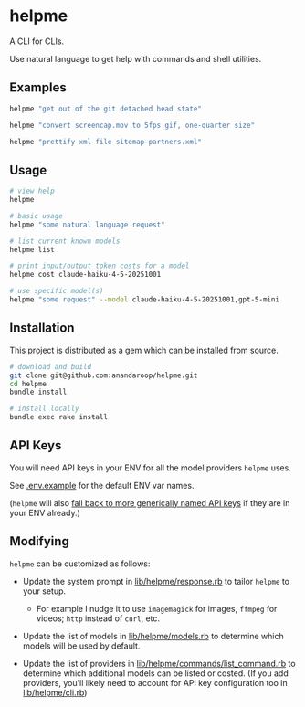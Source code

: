 # helpme

A CLI for CLIs.

Use natural language to get help with commands and shell utilities.

## Examples

```sh
helpme "get out of the git detached head state"

helpme "convert screencap.mov to 5fps gif, one-quarter size"

helpme "prettify xml file sitemap-partners.xml"
```

## Usage

```sh
# view help
helpme

# basic usage
helpme "some natural language request"

# list current known models
helpme list

# print input/output token costs for a model
helpme cost claude-haiku-4-5-20251001

# use specific model(s)
helpme "some request" --model claude-haiku-4-5-20251001,gpt-5-mini
```

## Installation

This project is distributed as a gem which can be installed from source.

```sh
# download and build
git clone git@github.com:anandaroop/helpme.git
cd helpme
bundle install
```

```sh
# install locally
bundle exec rake install
```

## API Keys

You will need API keys in your ENV for all the model providers `helpme` uses.

See [.env.example](.env.example) for the default ENV var names.

(`helpme` will also [fall back to more generically named API keys](lib/helpme/cli.rb) if they are in your ENV already.)

## Modifying

`helpme` can be customized as follows:

- Update the system prompt in [lib/helpme/response.rb](lib/helpme/response.rb) to tailor `helpme` to your setup.

  - For example I nudge it to use `imagemagick` for images, `ffmpeg` for videos; `http` instead of `curl`, etc.

- Update the list of models in [lib/helpme/models.rb](lib/helpme/models.rb) to determine which models will be used by default.

- Update the list of providers in [lib/helpme/commands/list_command.rb](lib/helpme/commands/list_command.rb) to determine which additional models can be listed or costed. (If you add providers, you'll likely need to account for API key configuration too in [lib/helpme/cli.rb](lib/helpme/cli.rb))
